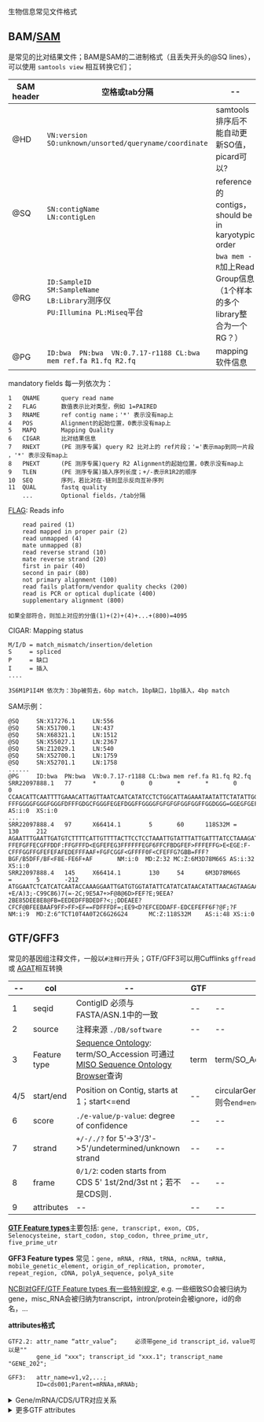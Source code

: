 
生物信息常见文件格式


## BAM/[SAM](https://samtools.github.io/hts-specs/SAMv1.pdf)

是常见的比对结果文件；BAM是SAM的二进制格式（且丢失开头的@SQ lines），可以使用 ```samtools view``` 相互转换它们；

| SAM header | 空格或tab分隔 | -- |
| -- | -- | -- |
| @HD | ```VN:version```<br>```SO:unknown/unsorted/queryname/coordinate``` | samtools排序后不能自动更新SO值，picard可以? |
| @SQ | ```SN:contigName```<br>```LN:contigLen``` | reference 的 contigs，should be in karyotypic order |
| @RG | ```ID:SampleID```<br>```SM:SampleName```<br>```LB:Library```测序仪<br>```PU:Illumina PL:Miseq```平台 | ```bwa mem -R```加上Read Group信息（1个样本的多个library整合为一个RG？） |
| @PG | ```ID:bwa  PN:bwa  VN:0.7.17-r1188 CL:bwa mem ref.fa R1.fq R2.fq``` | mapping软件信息 |


mandatory fields 每一列依次为：
```
1   QNAME      query read name
2   FLAG       数值表示比对类型，例如 1=PAIRED
3   RNAME      ref contig name；'*' 表示没有map上
4   POS        Alignment的起始位置，0表示没有map上
5   MAPQ       Mapping Quality
6   CIGAR      比对结果信息
7   RNEXT      (PE 测序专属) query R2 比对上的 ref片段；'='表示map到同一片段 ，'*' 表示没有map上
8   PNEXT      (PE 测序专属)query R2 Alignment的起始位置，0表示没有map上
9   TLEN       (PE 测序专属)插入序列长度；+/-表示R1R2的顺序
10  SEQ        序列，若比对在-链则显示反向互补序列
11  QUAL       fastq quality
    ...        Optional fields，/tab分隔
```

[FLAG](https://broadinstitute.github.io/picard/explain-flags.html): Reads info
```
    read paired (1)
    read mapped in proper pair (2)
    read unmapped (4)
    mate unmapped (8)
    read reverse strand (10)
    mate reverse strand (20)
    first in pair (40)
    second in pair (80)
    not primary alignment (100)
    read fails platform/vendor quality checks (200)
    read is PCR or optical duplicate (400)
    supplementary alignment (800)

如果全部符合，则加上对应的分值(1)+(2)+(4)+...+(800)=4095
```

CIGAR: Mapping status
```
M/I/D = match_mismatch/insertion/deletion
S     = spliced
P     = 缺口
I     = 插入
....

3S6M1P1I4M 依次为：3bp被剪去，6bp match，1bp缺口，1bp插入，4bp match
```


SAM示例：
```
@SQ     SN:X17276.1     LN:556
@SQ     SN:X51700.1     LN:437
@SQ     SN:X68321.1     LN:1512
@SQ     SN:X55027.1     LN:2367
@SQ     SN:Z12029.1     LN:540
@SQ     SN:X52700.1     LN:1759
@SQ     SN:X52701.1     LN:1758
......
@PG     ID:bwa  PN:bwa  VN:0.7.17-r1188 CL:bwa mem ref.fa R1.fq R2.fq
SRR22097888.1   77      *       0       0       *       *       0       0       CCAACATTCAATTTTGAAACATTAGTTAATCAATCATATCCTCTGGCATTAGAAATAATATTCTATATTGGATTTTTTATTGCTTTTGCTGTCAAATTACCGATTATTCCTTTACATACATGGTTACCGGATACCCATGGAGAAGCACAT  FFFGGGGFGGGFGGGFDFFFGDGCFGGGFEGEFDGGFFGGGGFGFGFGFGGFGGFFGGDGGG=GGEGFGEFDFGGGGGDEGFEGGFGGFGGFFFGFGFFGGGFFGGFGFGGGGFGGDGGEFGGFGEGGGFGGGGGGGAGGGGFFGGGGG;  AS:i:0  XS:i:0
...
SRR22097888.4   97      X66414.1        5       60      118S32M =       130     212     AGAATTTGAATTGATGTCTTTTCATTGTTTTACTTCCTCCTAAATTGTATTTATTGATTTATCCTAAAGATTTCATTTCAATAGGAATTTGGTTATTCACCATGCACGAGGATCCCCGCTAAGCATCCATGGCTGAATGGTTAAAGCGCC       FFEFGFFECGFFDDF:FFGFFFD<EGFEFEG3FFFFFFEGF6FFCFBDGFEF>FFFEFFG>E<EGE:F-CFFFGGFFGFEFEFAFEDEFFFAAF+FGFCGGF<GFFFF0F<CFEFFG7GBB=FFF?BGF/B5DFF/BF<F8E-FE6F+AF       NM:i:0  MD:Z:32 MC:Z:6M3D78M66S AS:i:32 XS:i:0
SRR22097888.4   145     X66414.1        130     54      6M3D78M66S      =       5       -212    ATGGAATCTCATCATCAATACCAAAGGAATTGATGTGGTATATTCATATCATAACATATTAACAGTAAGAACTAGCATTCTTATCATAATCATATCTCATATCATATAATTCATAATCGTATCTCATATCATAGAATTCATAATCGTATC       +E/A)3;-C99C86)7(=-2C;9E5A7+>F@8@6D>FEF?E;9EEA?2BE85DEE8E8@FB=EEDEDFFBDEDF?<;;DDEAEE?CFCF@BFEEBAAF9FF>FF>EF==FDFFFDF=;EE9<D?EFCEDDAFF-EDCEFEFF6F?@F;?F       NM:i:9  MD:Z:6^TCT10T4A0T2C6G26G24      MC:Z:118S32M    AS:i:48 XS:i:0
```



## GTF/GFF3

常见的基因组注释文件，一般以```#注释行```开头；GTF/GFF3可以用Cufflinks ```gffread``` 或 [AGAT](https://agat.readthedocs.io/en/latest/gff_to_gtf.html)相互转换


| -- | col | -- | GTF | GFF3 |
| -- | -- | -- | ---- | -- |
| 1 | seqid        | ContigID 必须与FASTA/ASN.1中的一致 | -- | -- |    
| 2 | source       | 注释来源 ```./DB/software``` | -- | -- |   
| 3 | Feature type | [Sequence Ontology](http://www.sequenceontology.org/): term/SO_Accession 可通过[MISO Sequence Ontology Browser](http://sequenceontology.org/browser/obob.cgi)查询 | term | term/SO_Accession_Number | 
| 4/5 | start/end  | Position on Contig, starts at 1；start<=end | -- | circularGenome中end在前，则令```end=end+ContigLen``` | 
| 6 | score        | ```./e-value/p-value```: degree of confidence | -- | -- |   
| 7 | strand       | ```+/-/./?``` for 5'->3'/3'->5'/undetermined/unknown strand | -- | -- |  
| 8 | frame  | ```0/1/2```: coden starts from CDS 5' 1st/2nd/3st nt；若不是CDS则```.``` | -- | -- |  
| 9 | attributes   | -- | -- | -- |      


[**GTF Feature types**](https://agat.readthedocs.io/en/latest/gff_to_gtf.html#feature-types-in-gtf-versions)主要包括: ```gene, transcript, exon, CDS, Selenocysteine, start_codon, stop_codon, three_prime_utr, five_prime_utr```

**GFF3 Feature types** 常见：```gene, mRNA, rRNA, tRNA, ncRNA, tmRNA, mobile_genetic_element, origin_of_replication, promoter, repeat_region, cDNA, polyA_sequence, polyA_site```

[NCBI对GFF/GTF Feature types 有一些特别规定](https://www.ncbi.nlm.nih.gov/genbank/genomes_gff/), e.g. 一些细致SO会被归纳为gene，misc_RNA会被归纳为transcript，intron/protein会被ignore，id的命名，...




**attributes格式**
```
GTF2.2: attr_name “attr_value”;     必须带gene_id transcript_id，value可以是""
        gene_id "xxx"; transcript_id "xxx.1"; transcript_name "GENE_202";

GFF3:   attr_name=v1,v2,...; 
        ID=cds001;Parent=mRNAa,mRNAb;
```


<details>
<summary> Gene/mRNA/CDS/UTR对应关系 </summary>

```
                 gene1  5'PPPPPT=======================================3'     ID=gene1  (DNA)         T=TSS, P=promoter regions
(Transcription)  hnRNA          EEEEEEEEEEEEEEEEEEEIIIIIIIIEEEEEEEEExxx                               E=Exon I=Intron
(Alternative     mRNA1          ===================........=========          ID=mRNA1;Parent=gene1
 splicing)       mRNA2          ===================                           ID=mRNA2;Parent=gene1
                 exon1          ===================                           Parent=mRNA1            ??why not gene1
                 5UTR1          ===................                           Parent=mRNA1 
                 3UTR1          ................===                           Parent=mRNA1
                 CDS1              =============                              Parent=mRNA1


mRNA = exon + exon + exon..
UTR: non-coding part in mRNA
CDS: Protein-coding part in mRNA
```
https://zhuanlan.zhihu.com/p/557609219
</details>



<details>
<summary> 更多GTF attributes </summary>
```
transcript示例：   gene_id "xxx"; transcript_id "xxx.1"; transcript_name "GENE_202"; 

#########ENSG00000186092.6################## gene Attr
gene_id "ENSG00000186092"; 
gene_version "6"; 
gene_name "OR4F5"; 
gene_source "ensembl_havana"; 
gene_biotype "protein_coding";
##########ENST00000641515.2################# mRNA/transcript Attr = gene Attr + 
transcript_id "ENST00000641515"; 
transcript_version "2"; 
transcript_name "OR4F5-202"; 
transcript_source "havana"; 
transcript_biotype "protein_coding"; 
tag "basic";
##########ENSE00003812156.1################# exon Attr = transcript Attr + 
exon_number "1"; 
exon_id "ENSE00003812156"; 
exon_version "1"; 
############################################ CDS Attr = transcript Attr + 
protein_id
############## five_prime_utr/three_prime_utr/start_codon Attr = transcript Attr
```
</details>



## BED

https://grch37.ensembl.org/info/website/upload/bed.html

https://learn.gencore.bio.nyu.edu/ngs-file-formats/bed-format/


## VCF

https://gatk.broadinstitute.org/hc/en-us/articles/360035531692-VCF-Variant-Call-Format

